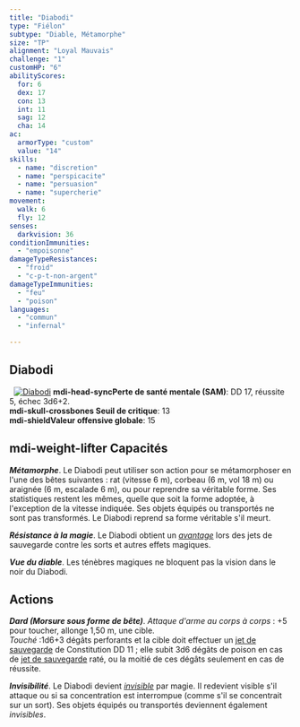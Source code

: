 ```yaml
---
title: "Diabodi"
type: "Fiélon"
subtype: "Diable, Métamorphe"
size: "TP"
alignment: "Loyal Mauvais"
challenge: "1"
customHP: "6"
abilityScores:
  for: 6
  dex: 17
  con: 13
  int: 11
  sag: 12
  cha: 14
ac:
  armorType: "custom"
  value: "14"
skills:
  - name: "discretion"
  - name: "perspicacite"
  - name: "persuasion"
  - name: "supercherie"
movement:
  walk: 6
  fly: 12
senses:
  darkvision: 36
conditionImmunities:
  - "empoisonne"
damageTypeResistances:
  - "froid"
  - "c-p-t-non-argent"
damageTypeImmunities:
  - "feu"
  - "poison"
languages:
  - "commun"
  - "infernal"

---
```

## Diabodi
&nbsp;
[![Diabodi](https://www.douaratil.fr/illustrations/fielon/diabodim.png)](https://www.douaratil.fr/illustrations/fielon/diabodi.jpg)
**<v-icon>mdi-head-sync</v-icon>Perte de santé mentale (SAM)**: DD 17, réussite 5, échec 3d6+2.  
**<v-icon>mdi-skull-crossbones</v-icon> Seuil de critique**: 13      
**<v-icon>mdi-shield</v-icon>Valeur offensive globale**: 15   
## <v-icon>mdi-weight-lifter</v-icon> Capacités
_**Métamorphe**_. Le Diabodi peut utiliser son action pour se métamorphoser en l'une des bêtes suivantes : rat (vitesse 6 m), corbeau (6 m, vol 18 m) ou araignée (6 m, escalade 6 m), ou pour reprendre sa véritable forme. Ses statistiques restent les mêmes, quelle que soit la forme adoptée, à l'exception de la vitesse indiquée. Ses objets équipés ou transportés ne sont pas transformés. Le Diabodi reprend sa forme véritable s'il meurt.

_**Résistance à la magie**_. Le Diabodi obtient un [_avantage_](/utiliser-les-caracteristiques/#avantage-et-desavantage) lors des jets de sauvegarde contre les sorts et autres effets magiques.

_**Vue du diable**_. Les ténèbres magiques ne bloquent pas la vision dans le noir du Diabodi.

## Actions
_**Dard (Morsure sous forme de bête)**_. _Attaque d'arme au corps à corps_ : +5 pour toucher, allonge 1,50 m, une cible.  
_Touché_ :1d6+3 dégâts perforants et la cible doit effectuer un [jet de sauvegarde](/utiliser-les-caracteristiques/#jets-de-sauvegarde) de Constitution DD 11 ; elle subit 3d6 dégâts de poison en cas de [jet de sauvegarde](/utiliser-les-caracteristiques/#jets-de-sauvegarde) raté, ou la moitié de ces dégâts seulement en cas de réussite.

_**Invisibilité**_. Le Diabodi devient [_invisible_](/gerer-la-sante-du-personnage/#invisible) par magie. Il redevient visible s'il attaque ou si sa concentration est interrompue (comme s'il se concentrait sur un sort). Ses objets équipés ou transportés deviennent également _invisibles_.
